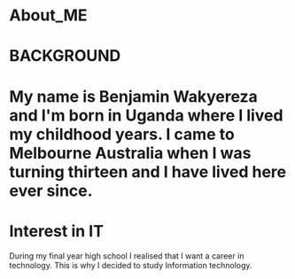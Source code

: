 # About_ME
<h1>BACKGROUND<h1>
<p>My name is Benjamin Wakyereza and I'm born in Uganda where I lived my childhood years. I came to Melbourne Australia when I was turning thirteen and I have lived here ever since.</p>

<h1> Interest in IT </h1>
<p> During my final year high school I realised that I want a career in technology. This is why I decided to study Information technology.</p>

